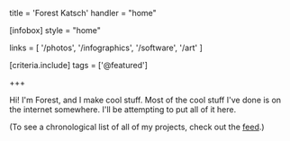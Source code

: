 title = 'Forest Katsch'
handler = "home"

[infobox]
style = "home"

links = [
  '/photos',
  '/infographics',
  '/software',
  '/art'
]

[criteria.include]
tags = ['@featured']

+++

Hi! I'm Forest, and I make cool stuff.
Most of the cool stuff I've done is on the internet somewhere.
I'll be attempting to put all of it here.

(To see a chronological list of all of my projects, check out the [feed](/feed).)
